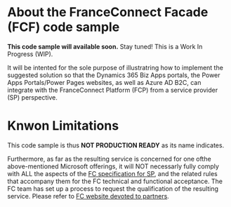 # About the FranceConnect Facade (FCF) code sample

**This code sample will available soon.** Stay tuned! This is a Work In Progress (WIP).

It will be intented for the sole purpose of illustratring how to implement the suggested solution so that the Dynamics 365 Biz Apps portals, the Power Apps Portals/Power Pages websites, as well as Azure AD B2C, can integrate with the FranceConnect Platform (FCP) from a service provider (SP) perspective.

# Knwon Limitations

This code sample is thus **NOT PRODUCTION READY** as its name indicates. 

Furthermore, as far as the resulting service is concerned for one ofthe above-mentioned Microsoft offerings, it will NOT necessarly fully comply with ALL the aspects of the [FC specification for SP](https://partenaires.franceconnect.gouv.fr/fcp/fournisseur-service), and the related rules that accompany them for the FC technical and functional acceptance. The FC team has set up a process to request the qualification of the resulting service. Please refer to [FC website devoted to partners](https://partenaires.franceconnect.gouv.fr/).